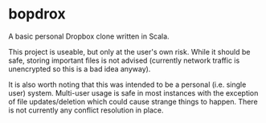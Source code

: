 bopdrox
=======

A basic personal Dropbox clone written in Scala.

This project is useable, but only at the user's own risk. While it should be safe, storing important files is not advised (currently network traffic is unencrypted so this is a bad idea anyway).

It is also worth noting that this was intended to be a personal (i.e. single user) system. Multi-user usage is safe in most instances with the exception of file updates/deletion which could cause strange things to happen. There is not currently any conflict resolution in place.